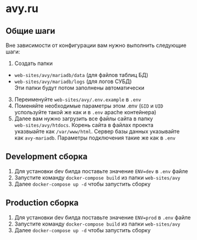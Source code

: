 # avy.ru

## <a name="general"></a> Общие шаги
Вне зависимости от конфигурации вам нужно выполнить следующие  
шаги:
1. Создать папки 
  + `web-sites/avy/mariadb/data` (для файлов таблиц БД)
  + `web-sites/avy/mariadb/logs` (для логов СУБД)  
Эти папки будут потом заполнены автоматически
3. Переименуйте `web-sites/avy/.env.example` в `.env`
4. Поменяйте необходимые параметры этом .env (`GID` и `UID`  
успользуйте такой же как и в `.env` apache контейнера)
5. Далее вам нужно загрузить все файлы сайта в папку  
`web-sites/avy/htdocs`. Корень сайта в файлах проекта  
указвыайте как `/var/www/html`. Сервер базы данных указывайте  
как `avy-mariadb`. Параметры подключения такие же как в `.env`

## <a name="dev"></a> Development сборка
1. Для установки dev билда поставьте значение `ENV=dev` в `.env` 
файле
2. Запустите команду `docker-compose build` из папки `web-sites/avy`
3. Далее `docker-compose up -d` чтобы запустить сборку 

## <a name="prod"></a> Production сборка
1. Для установки dev билда поставьте значение `ENV=prod` в `.env`
   файле
2. Запустите команду `docker-compose build` из папки `web-sites/avy`
3. Далее `docker-compose up -d` чтобы запустить сборку 